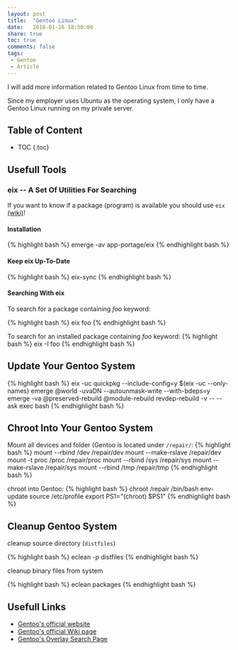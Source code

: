 ```yaml
---
layout: post
title:  "Gentoo Linux"
date:   2018-01-16 18:50:00
share: true
toc: true
comments: false
tags:
 - Gentoo
 - Article
---
```


I will add more information related to Gentoo Linux from time to time. 

Since my employer uses Ubuntu as the operating system, I only have a Gentoo Linux running on my private server.

## Table of Content
* TOC
{:toc}

## Usefull Tools

### eix -- A Set Of Utilities For Searching

If you want to know if a package (program) is available you should use `eix` [(wiki)](https://wiki.gentoo.org/wiki/Eix)!

#### Installation
{% highlight bash %}
emerge -av app-portage/eix
{% endhighlight bash %}

#### Keep eix Up-To-Date
{% highlight bash %}
eix-sync
{% endhighlight bash %}

#### Searching With eix
To search for a package containing *foo* keyword: 

{% highlight bash %}
eix foo
{% endhighlight bash %}

To search for an installed package containing *foo* keyword:
{% highlight bash %}
eix -I foo
{% endhighlight bash %}

## Update Your Gentoo System

{% highlight bash %}
eix -uc 
quickpkg --include-config=y $(eix -uc --only-names) 
emerge @world -uvaDN --autounmask-write --with-bdeps=y
emerge -va @preserved-rebuild @module-rebuild 
revdep-rebuild -v -- --ask exec bash
{% endhighlight bash %}


## Chroot Into Your Gentoo System

Mount all devices and folder (Gentoo is located under `/repair/`:
{% highlight bash %}
mount --rbind /dev /repair/dev
mount --make-rslave /repair/dev
mount -t proc /proc /repair/proc
mount --rbind /sys /repair/sys
mount --make-rslave /repair/sys
mount --rbind /tmp /repair/tmp
{% endhighlight bash %}

chroot into Gentoo:
{% highlight bash %}
chroot /repair /bin/bash
env-update
source /etc/profile
export PS1="(chroot) $PS1"
{% endhighlight bash %}

## Cleanup Gentoo System

cleanup source directory (`distfiles`)

{% highlight bash %}
eclean -p distfiles
{% endhighlight bash %}

cleanup binary files from system

{% highlight bash %}
eclean packages
{% endhighlight bash %}

## Usefull Links
* [Gentoo's official website](https://www.gentoo.org/ "Gentoo's official website")
* [Gentoo's official Wiki page](https://wiki.gentoo.org/wiki/Main_Page "Gentoo's official Wiki page")
* [Gentoo's Overlay Search Page](http://gpo.zugaina.org/ "Gentoo's Overlay Search Page")
